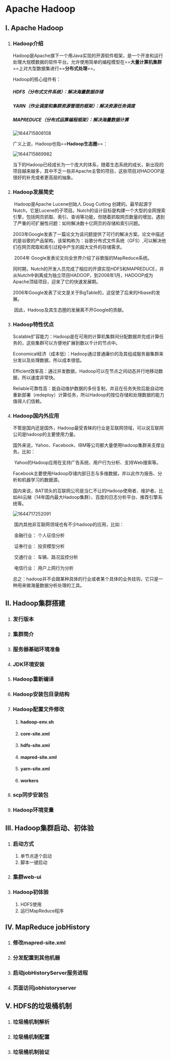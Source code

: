 # Apache Hadoop

## I. Apache Hadoop

1. ### Hadoop介绍

   Hadoop是Apache旗下一个用Java实现的开源软件框架，是一个开发和运行处理大规模数据的软件平台。允许使用简单的编程模型在==**大量计算机集群**==上对大型数据集进行==**分布式处理**==。

   Hadoop的核心组件有：

   ##### 	HDFS（分布式文件系统）：解决海量数据存储

   ##### 	YARN（作业调度和集群资源管理的框架）：解决资源任务调度

   ##### 	MAPREDUCE（分布式运算编程框架）：解决海量数据计算

   ![1644715808108](assets/1644715808108.png)

   广义上说，Hadoop也指==**Hadoop生态圈**==：

   ![1644715869982](assets/1644715869982.png)

   当下的Hadoop已经成长为一个庞大的体系，随着生态系统的成长，新出现的项目越来越多，其中不乏一些非Apache主管的项目，这些项目对HADOOP是很好的补充或者更高层的抽象。

2. ### Hadoop发展简史

   ​	Hadoop是Apache Lucene创始人 Doug Cutting 创建的。最早起源于Nutch，它是Lucene的子项目。Nutch的设计目标是构建一个大型的全网搜索引擎，包括网页抓取、索引、查询等功能，但随着抓取网页数量的增加，遇到了严重的可扩展性问题：如何解决数十亿网页的存储和索引问题。

   ​	2003年Google发表了一篇论文为该问题提供了可行的解决方案。论文中描述的是谷歌的产品架构，该架构称为：谷歌分布式文件系统（GFS）,可以解决他们在网页爬取和索引过程中产生的超大文件的存储需求。

   ​	2004年 Google发表论文向全世界介绍了谷歌版的MapReduce系统。

   ​	同时期，Nutch的开发人员完成了相应的开源实现HDFS和MAPREDUCE，并从Nutch中剥离成为独立项目HADOOP，到2008年1月，HADOOP成为Apache顶级项目，迎来了它的快速发展期。

   ​	2006年Google发表了论文是关于BigTable的，这促使了后来的Hbase的发展。

   ​	因此，Hadoop及其生态圈的发展离不开Google的贡献。

3. ### Hadoop特性优点

   Scalable扩容能力：Hadoop是在可用的计算机集群间分配数据并完成计算任务的，这些集群可以方便地扩展到数以千计的节点中。

   Economical经济（成本低）：Hadoop通过普通廉价的及其组成服务器集群来分发以及处理数据，所以成本很低。

   Efficient效率高：通过并发数据，Hadoop可以在节点之间动态并行地移动数据，所以速度非常快。

   Reliable可靠性高：能自动维护数据的多份复制，并且在任务失败后能自动地重新部署（redeploy）计算任务，所以Hadoop的按位存储和处理数据的能力值得人们信赖。

4. ### Hadoop国内外应用

   ​	不管是国内还是国外，Hadoop最受青睐的行业是互联网领域，可以说互联网公司是hadoop的主要使用力量。

   ​	国外来说，Yahoo、Facebook、IBM等公司都大量使用hadoop集群来支撑业务。比如：

   ​		Yahoo的Hadoop应用在支持广告系统、用户行为分析、支持Web搜索等。

   ​		Facebook主要使用Hadoop存储内部日志与多维数据，并以此作为报告、分析和机器学习的数据源。

   ​		国内来说，BAT领头的互联网公司是当仁不让的Hadoop使用者、维护者。比如Ali云梯（14年国内最大Hadoop集群）、百度的日志分析平台、推荐引擎系统等。

   ![1644717252091](assets/1644717252091.png)

   ​	国内其他非互联网领域也有不少hadoop的应用，比如：

   ​		金融行业： 个人征信分析

   ​		证券行业： 投资模型分析

   ​		交通行业： 车辆、路况监控分析

   ​		电信行业： 用户上网行为分析

   ​	总之：hadoop并不会跟某种具体的行业或者某个具体的业务挂钩，它只是一种用来做海量数据分析处理的工具。

## II. Hadoop集群搭建

1. ### 发行版本

2. ### 集群简介

3. ### 服务器基础环境准备

4. ### JDK环境安装

5. ### Hadoop重新编译

6. ### Hadoop安装包目录结构

7. ### Hadoop配置文件修改

   1. #### hadoop-env.sh

   2. #### core-site.xml

   3. #### hdfs-site.xml

   4. #### mapred-site.xml

   5. #### yarn-site.xml

   6. #### workers

8. ### scp同步安装包

9. ### Hadoop环境变量

## III. Hadoop集群启动、初体验

1. ### 启动方式

   1. 单节点逐个启动
   2. 脚本一键启动

2. ### 集群web-ui

3. ### Hadoop初体验

   1. HDFS使用
   2. 运行MapReduce程序

## IV. MapReduce jobHistory

1. ### 修改mapred-site.xml

2. ### 分发配置到其他机器

3. ### 启动jobHistoryServer服务进程

4. ### 页面访问jobhistoryserver

## V. HDFS的垃圾桶机制

1. ### 垃圾桶机制解析

2. ### 垃圾桶机制配置

3. ### 垃圾桶机制验证
